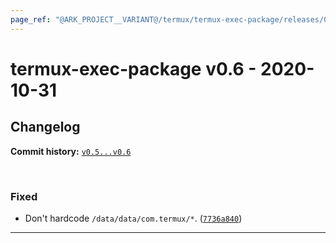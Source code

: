 ```yaml
---
page_ref: "@ARK_PROJECT__VARIANT@/termux/termux-exec-package/releases/0/v0.6.html"
---
```


# termux-exec-package v0.6 - 2020-10-31

## Changelog

**Commit history:** [`v0.5...v0.6`](https://github.com/termux/termux-exec-package/compare/v0.5...v0.6)

&nbsp;



### Fixed

-  Don't hardcode `/data/data/com.termux/*`. ([`7736a840`](https://github.com/termux/termux-exec-package/commit/7736a840))

---

&nbsp;
